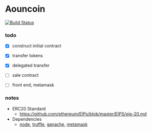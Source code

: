 # Aouncoin
[![Build Status](https://travis-ci.com/pickdani/Aouncoin.svg?branch=main)](https://travis-ci.com/pickdani/Aouncoin)

### todo
- [x] construct initial contract
- [x] transfer tokens
- [x] delegated transfer
- [ ] sale contract
- [ ] front end, metamask


### notes

- ERC20 Standard 
  - https://github.com/ethereum/EIPs/blob/master/EIPS/eip-20.md
- Dependencies
  - [node](https://nodejs.org/en/download/), [truffle](https://www.npmjs.com/package/truffle), [ganache](https://www.trufflesuite.com/ganache), [metamask](https://metamask.io/download)

